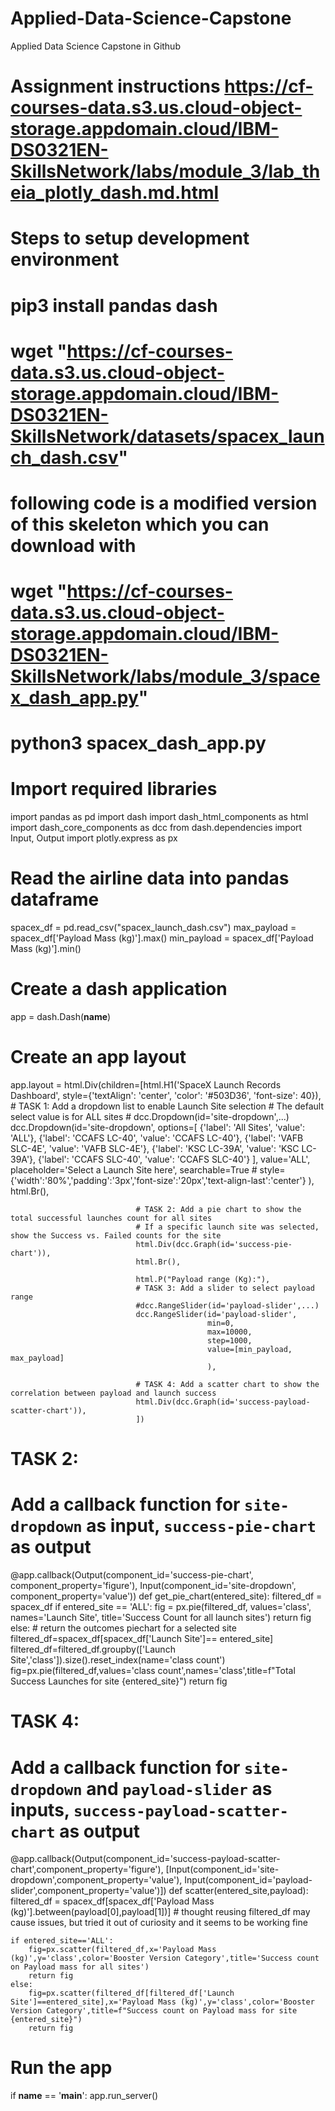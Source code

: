 # Applied-Data-Science-Capstone
Applied Data Science Capstone in Github
# Assignment instructions https://cf-courses-data.s3.us.cloud-object-storage.appdomain.cloud/IBM-DS0321EN-SkillsNetwork/labs/module_3/lab_theia_plotly_dash.md.html

# Steps to setup development environment
# pip3 install pandas dash
# wget "https://cf-courses-data.s3.us.cloud-object-storage.appdomain.cloud/IBM-DS0321EN-SkillsNetwork/datasets/spacex_launch_dash.csv"
# following code is a modified version of this skeleton which you can download with
# wget "https://cf-courses-data.s3.us.cloud-object-storage.appdomain.cloud/IBM-DS0321EN-SkillsNetwork/labs/module_3/spacex_dash_app.py"
# python3 spacex_dash_app.py

# Import required libraries
import pandas as pd
import dash
import dash_html_components as html
import dash_core_components as dcc
from dash.dependencies import Input, Output
import plotly.express as px

# Read the airline data into pandas dataframe
spacex_df = pd.read_csv("spacex_launch_dash.csv")
max_payload = spacex_df['Payload Mass (kg)'].max()
min_payload = spacex_df['Payload Mass (kg)'].min()

# Create a dash application
app = dash.Dash(__name__)

# Create an app layout
app.layout = html.Div(children=[html.H1('SpaceX Launch Records Dashboard',
                                        style={'textAlign': 'center', 'color': '#503D36',
                                               'font-size': 40}),
                                # TASK 1: Add a dropdown list to enable Launch Site selection
                                # The default select value is for ALL sites
                                # dcc.Dropdown(id='site-dropdown',...)
                                dcc.Dropdown(id='site-dropdown',
                                             options=[
                                                     {'label': 'All Sites', 'value': 'ALL'},
                                                     {'label': 'CCAFS LC-40', 'value': 'CCAFS LC-40'},
                                                     {'label': 'VAFB SLC-4E', 'value': 'VAFB SLC-4E'},
                                                     {'label': 'KSC LC-39A', 'value': 'KSC LC-39A'},
                                                     {'label': 'CCAFS SLC-40', 'value': 'CCAFS SLC-40'}
                                                     ],
                                             value='ALL',
                                             placeholder='Select a Launch Site here',
                                             searchable=True
                                             # style={'width':'80%','padding':'3px','font-size':'20px','text-align-last':'center'}
                                             ),
                                html.Br(),

                                # TASK 2: Add a pie chart to show the total successful launches count for all sites
                                # If a specific launch site was selected, show the Success vs. Failed counts for the site
                                html.Div(dcc.Graph(id='success-pie-chart')),
                                html.Br(),

                                html.P("Payload range (Kg):"),
                                # TASK 3: Add a slider to select payload range
                                #dcc.RangeSlider(id='payload-slider',...)
                                dcc.RangeSlider(id='payload-slider',
                                                min=0,
                                                max=10000,
                                                step=1000,
                                                value=[min_payload, max_payload]
                                                ),

                                # TASK 4: Add a scatter chart to show the correlation between payload and launch success
                                html.Div(dcc.Graph(id='success-payload-scatter-chart')),
                                ])

# TASK 2:
# Add a callback function for `site-dropdown` as input, `success-pie-chart` as output
@app.callback(Output(component_id='success-pie-chart', component_property='figure'),
              Input(component_id='site-dropdown', component_property='value'))
def get_pie_chart(entered_site):
    filtered_df = spacex_df
    if entered_site == 'ALL':
        fig = px.pie(filtered_df, values='class', 
        names='Launch Site', 
        title='Success Count for all launch sites')
        return fig
    else:
        # return the outcomes piechart for a selected site
        filtered_df=spacex_df[spacex_df['Launch Site']== entered_site]
        filtered_df=filtered_df.groupby(['Launch Site','class']).size().reset_index(name='class count')
        fig=px.pie(filtered_df,values='class count',names='class',title=f"Total Success Launches for site {entered_site}")
        return fig

# TASK 4:
# Add a callback function for `site-dropdown` and `payload-slider` as inputs, `success-payload-scatter-chart` as output
@app.callback(Output(component_id='success-payload-scatter-chart',component_property='figure'),
                [Input(component_id='site-dropdown',component_property='value'),
                Input(component_id='payload-slider',component_property='value')])
def scatter(entered_site,payload):
    filtered_df = spacex_df[spacex_df['Payload Mass (kg)'].between(payload[0],payload[1])]
    # thought reusing filtered_df may cause issues, but tried it out of curiosity and it seems to be working fine
    
    if entered_site=='ALL':
        fig=px.scatter(filtered_df,x='Payload Mass (kg)',y='class',color='Booster Version Category',title='Success count on Payload mass for all sites')
        return fig
    else:
        fig=px.scatter(filtered_df[filtered_df['Launch Site']==entered_site],x='Payload Mass (kg)',y='class',color='Booster Version Category',title=f"Success count on Payload mass for site {entered_site}")
        return fig

# Run the app
if __name__ == '__main__':
    app.run_server()
